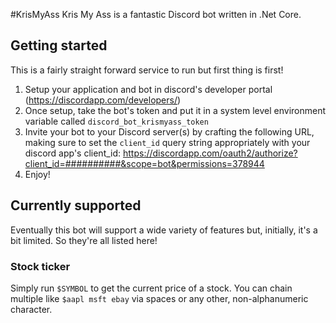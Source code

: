 #KrisMyAss
Kris My Ass is a fantastic Discord bot written in .Net Core.

## Getting started
This is a fairly straight forward service to run but first thing is first!

1. Setup your application and bot in discord's developer portal (https://discordapp.com/developers/)
2. Once setup, take the bot's token and put it in a system level environment variable called `discord_bot_krismyass_token`
3. Invite your bot to your Discord server(s) by crafting the following URL, making sure to set the `client_id` query string appropriately with your discord app's client_id: https://discordapp.com/oauth2/authorize?client_id=##########&scope=bot&permissions=378944
4. Enjoy!

## Currently supported
Eventually this bot will support a wide variety of features but, initially, it's a bit limited. So they're all listed here!

### Stock ticker
Simply run `$SYMBOL` to get the current price of a stock. You can chain multiple like `$aapl msft ebay` via spaces or any other, non-alphanumeric character.